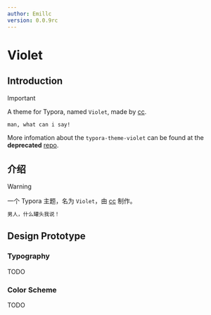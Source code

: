 ```yaml
---
author: Emillc
version: 0.0.9rc
---
```


# Violet

## Introduction

> [!important]
>
> A theme for Typora, named `Violet`, made by [cc](https://github.com/chillcicada).

```txt
man, what can i say!
```

More infomation about the `typora-theme-violet` can be found at the **deprecated** [repo](https://github.com/chillcicada/typora-theme-violet).

## 介绍

> [!warning]
>
> 一个 Typora 主题，名为 `Violet`，由 [cc](https://github.com/chillcicada) 制作。

```txt
男人，什么罐头我说！
```

## Design Prototype

### Typography

TODO

### Color  Scheme

TODO
